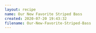 ```yaml
---
layout: recipe
name: Our New Favorite Striped Bass
created: 2020-07-20 19:43:32
filename: Our-New-Favorite-Striped-Bass
---
```

